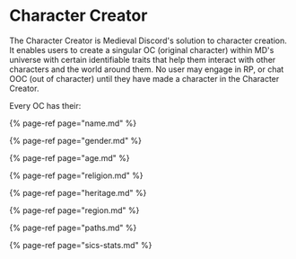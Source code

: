 # Character Creator

The Character Creator is Medieval Discord's solution to character creation. It enables users to create a singular OC \(original character\) within MD's universe with certain identifiable traits that help them interact with other characters and the world around them. No user may engage in RP, or chat OOC \(out of character\) until they have made a character in the Character Creator.

Every OC has their:

{% page-ref page="name.md" %}

{% page-ref page="gender.md" %}

{% page-ref page="age.md" %}

{% page-ref page="religion.md" %}

{% page-ref page="heritage.md" %}

{% page-ref page="region.md" %}

{% page-ref page="paths.md" %}

{% page-ref page="sics-stats.md" %}



